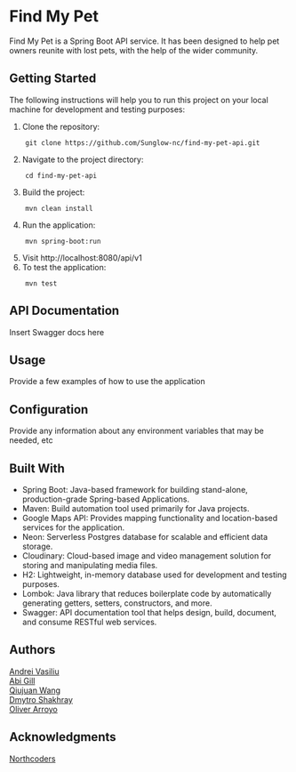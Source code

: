 # Find My Pet
Find My Pet is a Spring Boot API service. It has been designed to help pet owners reunite with lost pets, with the help of the wider community. 

## Getting Started
The following instructions will help you to run this project on your local machine for development and testing purposes:

1. Clone the repository:
```
    git clone https://github.com/Sunglow-nc/find-my-pet-api.git
```
2. Navigate to the project directory:
```
    cd find-my-pet-api
```
3. Build the project:
```shell
    mvn clean install
```
4. Run the application:
```shell
    mvn spring-boot:run
```
5. Visit http://localhost:8080/api/v1
6. To test the application:
```shell
    mvn test
```

## API Documentation
Insert Swagger docs here

## Usage
Provide a few examples of how to use the application

## Configuration
Provide any information about any environment variables that may be needed, etc

## Built With
- Spring Boot: Java-based framework for building stand-alone, production-grade Spring-based Applications.
- Maven: Build automation tool used primarily for Java projects.
- Google Maps API: Provides mapping functionality and location-based services for the application.
- Neon: Serverless Postgres database for scalable and efficient data storage.
- Cloudinary: Cloud-based image and video management solution for storing and manipulating media files.
- H2: Lightweight, in-memory database used for development and testing purposes.
- Lombok: Java library that reduces boilerplate code by automatically generating getters, setters, constructors, and more.
- Swagger: API documentation tool that helps design, build, document, and consume RESTful web services.

## Authors
[Andrei Vasiliu](https://github.com/andrei-vasiliu-coding)  
[Abi Gill](https://github.com/AbiPetheram)  
[Qiujuan Wang](https://github.com/QWang00)  
[Dmytro Shakhray](https://github.com/dimadeloseros1)  
[Oliver Arroyo](https://github.com/o-arroyo)  

## Acknowledgments
[Northcoders](https://northcoders.com/)  